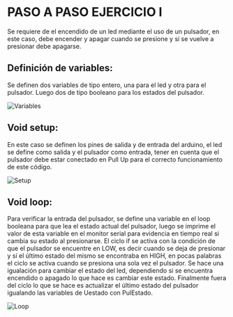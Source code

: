 # PASO A PASO EJERCICIO I
Se requiere de el encendido de un led mediante el uso de un pulsador, en este caso, debe encender y apagar cuando se presione y si se vuelve a presionar debe apagarse.

## Definición de variables:

Se definen dos variables de tipo entero, una para el led y otra para el pulsador. Luego dos de tipo booleano para los estados del pulsador.

![Variables](https://github.com/johanerre/Arduino-Retos/blob/main/IMÁGENES/Captura%20de%20pantalla%202025-09-06%20205309.png)

## Void setup:

En este caso se definen los pines de salida y de entrada del arduino, el led se define como salida y el pulsador como entrada, tener en cuenta que el pulsador debe estar conectado en Pull Up para el correcto funcionamiento de este código.

![Setup](https://github.com/johanerre/Arduino-Retos/blob/main/IMÁGENES/Captura%20de%20pantalla%202025-09-06%20212901.png)

## Void loop:

Para verificar la entrada del pulsador, se define una variable en el loop booleana para que lea el estado actual del pulsador, luego se imprime el valor de esta variable en el monitor serial para evidencia en tiempo real si cambia su estado al presionarse. El ciclo if se activa con la condición de que el pulsador se encuentre en LOW, es decir cuando se deja de presionar y sí el último estado del mismo se encontraba en HIGH, en pocas palabras el ciclo se activa cuando se presiona una sola vez el pulsador. Se hace una igualación para cambiar el estado del led, dependiendo si se encuentra encendido o apagado lo que hace es cambiar este estado. Finalmente fuera del ciclo lo que se hace es actualizar el último estado del pulsador igualando las variables de Uestado con PulEstado.

![Loop](https://github.com/johanerre/Arduino-Retos/blob/main/IMÁGENES/Captura%20de%20pantalla%202025-09-06%20212332.png)
